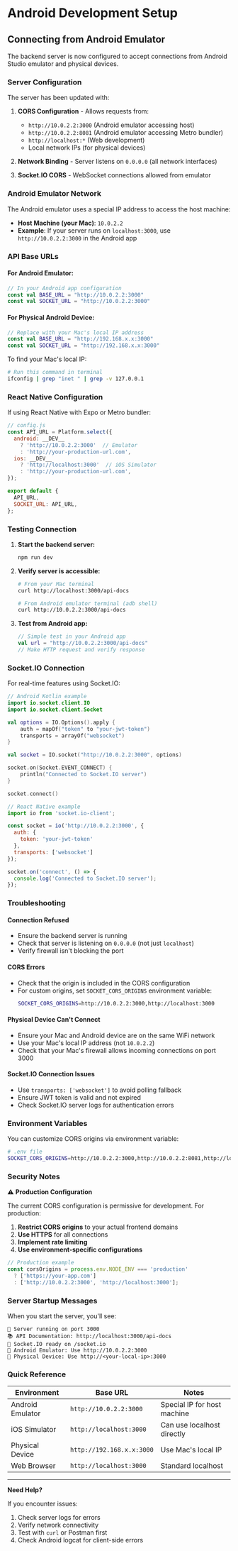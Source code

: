 # Android Development Setup

## Connecting from Android Emulator

The backend server is now configured to accept connections from Android Studio emulator and physical devices.

### Server Configuration

The server has been updated with:

1. **CORS Configuration** - Allows requests from:
   - `http://10.0.2.2:3000` (Android emulator accessing host)
   - `http://10.0.2.2:8081` (Android emulator accessing Metro bundler)
   - `http://localhost:*` (Web development)
   - Local network IPs (for physical devices)

2. **Network Binding** - Server listens on `0.0.0.0` (all network interfaces)

3. **Socket.IO CORS** - WebSocket connections allowed from emulator

### Android Emulator Network

The Android emulator uses a special IP address to access the host machine:

- **Host Machine (your Mac)**: `10.0.2.2`
- **Example**: If your server runs on `localhost:3000`, use `http://10.0.2.2:3000` in the Android app

### API Base URLs

#### For Android Emulator:
```kotlin
// In your Android app configuration
const val BASE_URL = "http://10.0.2.2:3000"
const val SOCKET_URL = "http://10.0.2.2:3000"
```

#### For Physical Android Device:
```kotlin
// Replace with your Mac's local IP address
const val BASE_URL = "http://192.168.x.x:3000"
const val SOCKET_URL = "http://192.168.x.x:3000"
```

To find your Mac's local IP:
```bash
# Run this command in terminal
ifconfig | grep "inet " | grep -v 127.0.0.1
```

### React Native Configuration

If using React Native with Expo or Metro bundler:

```javascript
// config.js
const API_URL = Platform.select({
  android: __DEV__ 
    ? 'http://10.0.2.2:3000'  // Emulator
    : 'http://your-production-url.com',
  ios: __DEV__
    ? 'http://localhost:3000'  // iOS Simulator
    : 'http://your-production-url.com',
});

export default {
  API_URL,
  SOCKET_URL: API_URL,
};
```

### Testing Connection

1. **Start the backend server:**
   ```bash
   npm run dev
   ```

2. **Verify server is accessible:**
   ```bash
   # From your Mac terminal
   curl http://localhost:3000/api-docs
   
   # From Android emulator terminal (adb shell)
   curl http://10.0.2.2:3000/api-docs
   ```

3. **Test from Android app:**
   ```kotlin
   // Simple test in your Android app
   val url = "http://10.0.2.2:3000/api-docs"
   // Make HTTP request and verify response
   ```

### Socket.IO Connection

For real-time features using Socket.IO:

```kotlin
// Android Kotlin example
import io.socket.client.IO
import io.socket.client.Socket

val options = IO.Options().apply {
    auth = mapOf("token" to "your-jwt-token")
    transports = arrayOf("websocket")
}

val socket = IO.socket("http://10.0.2.2:3000", options)

socket.on(Socket.EVENT_CONNECT) {
    println("Connected to Socket.IO server")
}

socket.connect()
```

```javascript
// React Native example
import io from 'socket.io-client';

const socket = io('http://10.0.2.2:3000', {
  auth: {
    token: 'your-jwt-token'
  },
  transports: ['websocket']
});

socket.on('connect', () => {
  console.log('Connected to Socket.IO server');
});
```

### Troubleshooting

#### Connection Refused
- Ensure the backend server is running
- Check that server is listening on `0.0.0.0` (not just `localhost`)
- Verify firewall isn't blocking the port

#### CORS Errors
- Check that the origin is included in the CORS configuration
- For custom origins, set `SOCKET_CORS_ORIGINS` environment variable:
  ```bash
  SOCKET_CORS_ORIGINS=http://10.0.2.2:3000,http://localhost:3000
  ```

#### Physical Device Can't Connect
- Ensure your Mac and Android device are on the same WiFi network
- Use your Mac's local IP address (not `10.0.2.2`)
- Check that your Mac's firewall allows incoming connections on port 3000

#### Socket.IO Connection Issues
- Use `transports: ['websocket']` to avoid polling fallback
- Ensure JWT token is valid and not expired
- Check Socket.IO server logs for authentication errors

### Environment Variables

You can customize CORS origins via environment variable:

```bash
# .env file
SOCKET_CORS_ORIGINS=http://10.0.2.2:3000,http://10.0.2.2:8081,http://localhost:3000
```

### Security Notes

⚠️ **Production Configuration**

The current CORS configuration is permissive for development. For production:

1. **Restrict CORS origins** to your actual frontend domains
2. **Use HTTPS** for all connections
3. **Implement rate limiting**
4. **Use environment-specific configurations**

```javascript
// Production example
const corsOrigins = process.env.NODE_ENV === 'production'
  ? ['https://your-app.com']
  : ['http://10.0.2.2:3000', 'http://localhost:3000'];
```

### Server Startup Messages

When you start the server, you'll see:

```
🚀 Server running on port 3000
📚 API Documentation: http://localhost:3000/api-docs
🔌 Socket.IO ready on /socket.io
📱 Android Emulator: Use http://10.0.2.2:3000
📱 Physical Device: Use http://<your-local-ip>:3000
```

### Quick Reference

| Environment | Base URL | Notes |
|------------|----------|-------|
| Android Emulator | `http://10.0.2.2:3000` | Special IP for host machine |
| iOS Simulator | `http://localhost:3000` | Can use localhost directly |
| Physical Device | `http://192.168.x.x:3000` | Use Mac's local IP |
| Web Browser | `http://localhost:3000` | Standard localhost |

---

**Need Help?**

If you encounter issues:
1. Check server logs for errors
2. Verify network connectivity
3. Test with `curl` or Postman first
4. Check Android logcat for client-side errors
